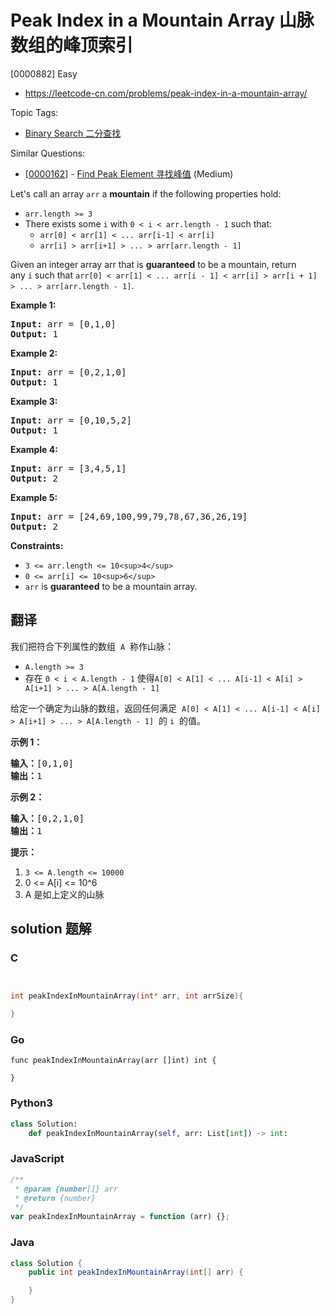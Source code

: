 # Peak Index in a Mountain Array 山脉数组的峰顶索引

[0000882] Easy

- https://leetcode-cn.com/problems/peak-index-in-a-mountain-array/

Topic Tags:

- [Binary Search 二分查找](https://leetcode-cn.com/tag/binary-search/)

Similar Questions:

- [[0000162](https://leetcode-cn.com/problems/find-peak-element/)] - [Find Peak Element 寻找峰值](./0000162.find-peak-element.md) (Medium)

Let's call an array `arr` a **mountain** if the following properties hold:

- `arr.length >= 3`
- There exists some `i` with `0 < i < arr.length - 1` such that:
  - `arr[0] < arr[1] < ... arr[i-1] < arr[i]`
  - `arr[i] > arr[i+1] > ... > arr[arr.length - 1]`

Given an integer array arr that is **guaranteed** to be a mountain, return any `i` such that `arr[0] < arr[1] < ... arr[i - 1] < arr[i] > arr[i + 1] > ... > arr[arr.length - 1]`.

**Example 1:**

<pre><strong>Input:</strong> arr = [0,1,0]
<strong>Output:</strong> 1
</pre>

**Example 2:**

<pre><strong>Input:</strong> arr = [0,2,1,0]
<strong>Output:</strong> 1
</pre>

**Example 3:**

<pre><strong>Input:</strong> arr = [0,10,5,2]
<strong>Output:</strong> 1
</pre>

**Example 4:**

<pre><strong>Input:</strong> arr = [3,4,5,1]
<strong>Output:</strong> 2
</pre>

**Example 5:**

<pre><strong>Input:</strong> arr = [24,69,100,99,79,78,67,36,26,19]
<strong>Output:</strong> 2
</pre>

**Constraints:**

- `3 <= arr.length <= 10<sup>4</sup>`
- `0 <= arr[i] <= 10<sup>6</sup>`
- `arr` is **guaranteed** to be a mountain array.

## 翻译

我们把符合下列属性的数组  `A`  称作山脉：

- `A.length >= 3`
- 存在 `0 < i < A.length - 1` 使得`A[0] < A[1] < ... A[i-1] < A[i] > A[i+1] > ... > A[A.length - 1]`

给定一个确定为山脉的数组，返回任何满足  `A[0] < A[1] < ... A[i-1] < A[i] > A[i+1] > ... > A[A.length - 1]`  的 `i`  的值。

**示例 1：**

<pre><strong>输入：</strong>[0,1,0]
<strong>输出：</strong>1
</pre>

**示例 2：**

<pre><strong>输入：</strong>[0,2,1,0]
<strong>输出：</strong>1</pre>

**提示：**

1.  `3 <= A.length <= 10000`
2.  0 <= A\[i\] <= 10^6
3.  A 是如上定义的山脉

## solution 题解

### C

```c


int peakIndexInMountainArray(int* arr, int arrSize){

}
```

### Go

```golang
func peakIndexInMountainArray(arr []int) int {

}
```

### Python3

```python
class Solution:
    def peakIndexInMountainArray(self, arr: List[int]) -> int:
```

### JavaScript

```javascript
/**
 * @param {number[]} arr
 * @return {number}
 */
var peakIndexInMountainArray = function (arr) {};
```

### Java

```java
class Solution {
    public int peakIndexInMountainArray(int[] arr) {

    }
}
```
